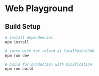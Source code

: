 # Web Playground

## Build Setup

``` bash
# install dependencies
npm install

# serve with hot reload at localhost:8080
npm run dev

# build for production with minification
npm run build
```


